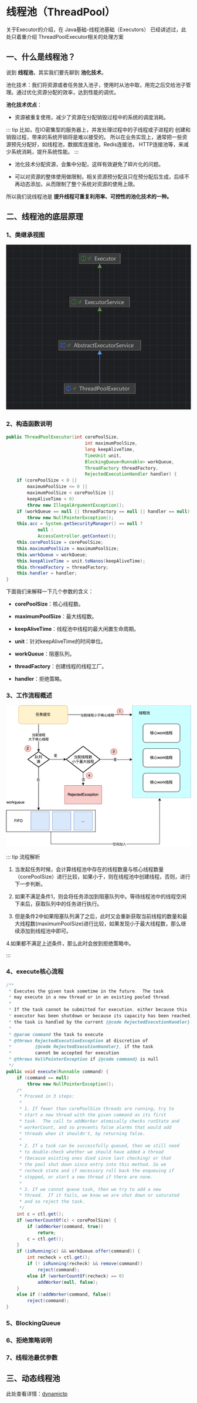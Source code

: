 # 线程池（ThreadPool）

关于Executor的介绍，在 <RouteLink to="/java/1_base#九、线程池基础-executors">Java基础-线程池基础（Executors）</RouteLink> 
已经讲述过，此处只着重介绍 ThreadPoolExecutor相关的处理方案

## 一、什么是线程池？

说到 **线程池**，其实我们要先聊到 **池化技术**。

池化技术：我们将资源或者任务放入池子，使用时从池中取，用完之后交给池子管理。通过优化资源分配的效率，达到性能的调优。

**池化技术优点**：

- 资源被重复使用，减少了资源在分配销毁过程中的系统的调度消耗。

::: tip
比如，在IO密集型的服务器上，并发处理过程中的子线程或子进程的 创建和销毁过程，带来的系统开销将是难以接受的。
所以在业务实现上，通常把一些资源预先分配好，如线程池，数据库连接池，Redis连接池， HTTP连接池等，来减少系统消耗，提升系统性能。
:::

- 池化技术分配资源，会集中分配，这样有效避免了碎片化的问题。

- 可以对资源的整体使用做限制，相关资源预分配且只在预分配后生成，后续不再动态添加，从而限制了整个系统对资源的使用上限。

所以我们说线程池是 **提升线程可重复利用率、可控性的池化技术的一种。**

## 二、线程池的底层原理

### 1、类继承视图

![img.png](../assets/concurrency/ThreadPoolExecutor.png)

### 2、构造函数说明

```java
public ThreadPoolExecutor(int corePoolSize,
                              int maximumPoolSize,
                              long keepAliveTime,
                              TimeUnit unit,
                              BlockingQueue<Runnable> workQueue,
                              ThreadFactory threadFactory,
                              RejectedExecutionHandler handler) {
    if (corePoolSize < 0 ||
        maximumPoolSize <= 0 ||
        maximumPoolSize < corePoolSize ||
        keepAliveTime < 0)
        throw new IllegalArgumentException();
    if (workQueue == null || threadFactory == null || handler == null)
        throw new NullPointerException();
    this.acc = System.getSecurityManager() == null ?
            null :
            AccessController.getContext();
    this.corePoolSize = corePoolSize;
    this.maximumPoolSize = maximumPoolSize;
    this.workQueue = workQueue;
    this.keepAliveTime = unit.toNanos(keepAliveTime);
    this.threadFactory = threadFactory;
    this.handler = handler;
}
```

下面我们来解释一下几个参数的含义：

- **corePoolSize**：核心线程数。

- **maximumPoolSize**：最大线程数。

- **keepAliveTime**：线程池中线程的最大闲置生命周期。

- **unit**：针对keepAliveTime的时间单位。

- **workQueue**：阻塞队列。

- **threadFactory**：创建线程的线程工厂。

- **handler**：拒绝策略。

### 3、工作流程概述

![img.png](../assets/concurrency/work_process.png)

::: tip 流程解析

1. 当发起任务时候，会计算线程池中存在的线程数量与核心线程数量（corePoolSize）进行比较，如果小于，则在线程池中创建线程，否则，进行下一步判断。

2. 如果不满足条件1，则会将任务添加到阻塞队列中。等待线程池中的线程空闲下来后，获取队列中的任务进行执行。

3. 但是条件2中如果阻塞队列满了之后，此时又会重新获取当前线程的数量和最大线程数(maximumPoolSize)进行比较，如果发现小于最大线程数，那么继续添加到线程池中即可。

4.如果都不满足上述条件，那么此时会放到拒绝策略中。

:::

### 4、execute核心流程

```java
/**
 * Executes the given task sometime in the future.  The task
 * may execute in a new thread or in an existing pooled thread.
 *
 * If the task cannot be submitted for execution, either because this
 * executor has been shutdown or because its capacity has been reached,
 * the task is handled by the current {@code RejectedExecutionHandler}.
 *
 * @param command the task to execute
 * @throws RejectedExecutionException at discretion of
 *         {@code RejectedExecutionHandler}, if the task
 *         cannot be accepted for execution
 * @throws NullPointerException if {@code command} is null
 */
public void execute(Runnable command) {
    if (command == null)
        throw new NullPointerException();
    /*
     * Proceed in 3 steps:
     *
     * 1. If fewer than corePoolSize threads are running, try to
     * start a new thread with the given command as its first
     * task.  The call to addWorker atomically checks runState and
     * workerCount, and so prevents false alarms that would add
     * threads when it shouldn't, by returning false.
     *
     * 2. If a task can be successfully queued, then we still need
     * to double-check whether we should have added a thread
     * (because existing ones died since last checking) or that
     * the pool shut down since entry into this method. So we
     * recheck state and if necessary roll back the enqueuing if
     * stopped, or start a new thread if there are none.
     *
     * 3. If we cannot queue task, then we try to add a new
     * thread.  If it fails, we know we are shut down or saturated
     * and so reject the task.
     */
    int c = ctl.get();
    if (workerCountOf(c) < corePoolSize) {
        if (addWorker(command, true))
            return;
        c = ctl.get();
    }
    if (isRunning(c) && workQueue.offer(command)) {
        int recheck = ctl.get();
        if (! isRunning(recheck) && remove(command))
            reject(command);
        else if (workerCountOf(recheck) == 0)
            addWorker(null, false);
    }
    else if (!addWorker(command, false))
        reject(command);
}
```

### 5、BlockingQueue

### 6、拒绝策略说明

### 7、线程池最优参数


## 三、动态线程池

此处查看详情：[dynamictp](https://dynamictp.cn/)
